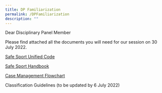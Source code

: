 ```yaml
---
title: DP Familiarization
permalink: /DPFamiliarization
description: ""
---
```

Dear Disciplinary Panel Member

Please find attached all the documents you will need for our session on 30 July 2022.


[Safe Sport Unified Code](/files/Safe%20Sport%20Unified%20Code%20v4.pdf)

[Safe Sport Handbook](/files/Safe%20Sport%20Programme%20Handbook.pdf)

[Case Management Flowchart](/files/Response%20and%20Resolution%20Process%20Final%2029June%20WSI.pdf) 

Classification Guidelines (to be updated by 6 July 2022)